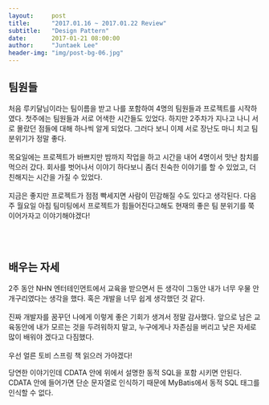 ```yaml
---
layout:     post
title:      "2017.01.16 ~ 2017.01.22 Review"
subtitle:   "Design Pattern"
date:       2017-01-21 08:00:00
author:     "Juntaek Lee"
header-img: "img/post-bg-06.jpg"
---
```


<h2 class="section-heading">팀원들</h2>

<p>
처음 루키달님이라는 팀이름을 받고 나를 포함하여 4명의 팀원들과 프로젝트를 시작하였다. 첫주에는 팀원들과 서로 어색한 시간들도 있었다. 하지만 2주차가 지나고 나니 서로 몰랐던 점들에 대해 하나씩 알게 되었다. 그러다 보니 이제 서로 장난도 마니 치고 팀 분위기가 정말 좋다. <br><br>
목요일에는 프로젝트가 바쁘지만 밤까지 작업을 하고 시간을 내어 4명이서 맛난 참치를 먹으러 갔다. 회사를 벗어나서 이야기 하다보니 좀더 친숙한 이야기를 할 수 있었고, 더 친해지는 시간을 가질 수 있었다.  
<br><br>
지금은 좋지만 프로젝트가 점점 빡세지면 사람이 민감해질 수도 있다고 생각된다. 다음주 월요일 아침 팀미팅에서 프로젝트가 힘들어진다고해도  현재의 좋은 팀 분위기를 쭉 이어가자고 이야기해야겠다! <br><br>
 
</p>
<br>

<h2 class="section-heading">배우는 자세</h2>

<p>
2주 동안 NHN 엔터테인먼트에서 교육을 받으면서 든 생각이 그동안 내가 너무 우물 안 개구리였다는 생각을 했다. 혹은 개발을 너무 쉽게 생각했던 것 같다. 
<br><br>
 진짜 개발자를 꿈꾸던 나에게 이렇게 좋은 기회가 생겨서 정말 감사했다. 앞으로 남은 교육동안에 내가 모르는 것을 두려워하지 말고, 누구에게나 자존심을 버리고 낮은 자세로 많이 배워야 겠다고 다짐했다. <br><br>
우선 얼른 토비 스프링 책 읽으러 가야겠다!
</p>



<p>
당연한 이야기인데 CDATA 안에 위에서 설명한 동적 SQL을 포함 시키면 안된다. CDATA 안에 들어가면 단순 문자열로 인식하기 때문에 MyBatis에서 동적 SQL 태그를 인식할 수 없다. 
</P
</p>